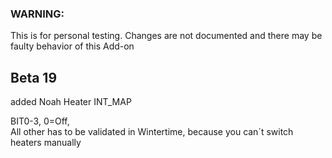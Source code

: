 ### WARNING: 
This is for personal testing. 
Changes are not documented and there may be faulty behavior of this Add-on

## Beta 19

added Noah Heater INT_MAP

BIT0-3, 0=Off,   
All other has to be validated in Wintertime, because you can´t switch heaters manually

